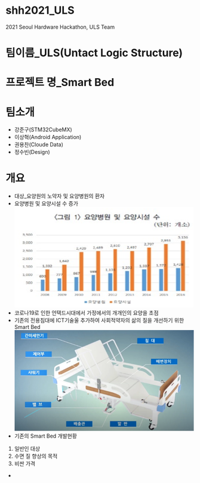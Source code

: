 # shh2021_ULS
 2021 Seoul Hardware Hackathon, ULS Team
# 팀이름_ULS(Untact Logic Structure)
# 프로젝트 명_Smart Bed
# 팀소개
 * 강준구(STM32CubeMX)
 * 이상혁(Android Application)
 * 권용찬(Cloude Data)
 * 정수빈(Design)
# 개요
 * 대상_요양원의 노약자 및 요양병원의 환자
 * 요양병원 및 요양시설 수 증가
 ![요양병원 및 요양시설 수 증가](https://github.com/Moderato-Swift/shh2021_ULS/blob/main/image/dataChartOne.png?raw=true)
 * 코로나19로 인한 언택드시대에서 가정에서의 개개인의 요양을 초점
 * 기존의 전용침대에 ICT기술울 추가하여 사회적약자의 삶의 질을 개선하기 위한 Smart Bed
 ![기존 전용침대](https://github.com/Moderato-Swift/shh2021_ULS/blob/main/image/smartbed_resize.png?raw=true)
 * 기존의 Smart Bed 개발현황
  1. 일반인 대상
  2. 수면 질 향상의 목적
  3. 비싼 가격
  * 
  
 
 
 
 

 
 
